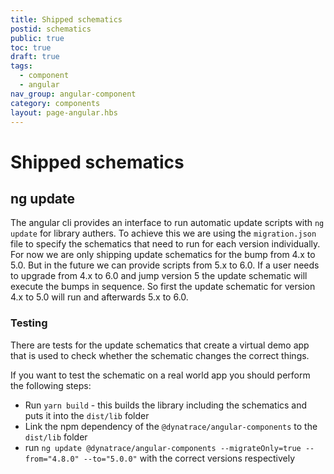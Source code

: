 ```yaml
---
title: Shipped schematics
postid: schematics
public: true
toc: true
draft: true
tags:
  - component
  - angular
nav_group: angular-component
category: components
layout: page-angular.hbs
---
```


# Shipped schematics

## ng update

The angular cli provides an interface to run automatic update scripts with
`ng update` for library authers. To achieve this we are using the
`migration.json` file to specify the schematics that need to run for each
version individually. For now we are only shipping update schematics for the
bump from 4.x to 5.0. But in the future we can provide scripts from 5.x to 6.0.
If a user needs to upgrade from 4.x to 6.0 and jump version 5 the update
schematic will execute the bumps in sequence. So first the update schematic for
version 4.x to 5.0 will run and afterwards 5.x to 6.0.

### Testing

There are tests for the update schematics that create a virtual demo app that is
used to check whether the schematic changes the correct things.

If you want to test the schematic on a real world app you should perform the
following steps:

- Run `yarn build` - this builds the library including the schematics and puts
  it into the `dist/lib` folder
- Link the npm dependency of the `@dynatrace/angular-components` to the
  `dist/lib` folder
- run
  `ng update @dynatrace/angular-components --migrateOnly=true --from="4.8.0" --to="5.0.0"`
  with the correct versions respectively
